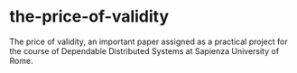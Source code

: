 # the-price-of-validity
The price of validity, an important paper assigned as a practical project for the course of Dependable Distributed Systems at Sapienza University of Rome.
